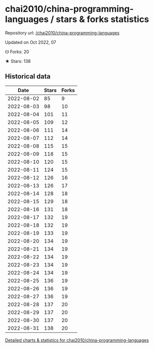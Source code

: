 # chai2010/china-programming-languages / stars & forks statistics

Repository url: [/chai2010/china-programming-languages](https://github.com/chai2010/china-programming-languages)

Updated on Oct 2022, 07

☋ Forks: 20

★ Stars: 138

## Historical data
| Date | Stars | Forks |
|------|-------|-------|
| 2022-08-02 | 85 | 9 | 
| 2022-08-03 | 98 | 10 | 
| 2022-08-04 | 101 | 11 | 
| 2022-08-05 | 109 | 12 | 
| 2022-08-06 | 111 | 14 | 
| 2022-08-07 | 112 | 14 | 
| 2022-08-08 | 115 | 15 | 
| 2022-08-09 | 118 | 15 | 
| 2022-08-10 | 120 | 15 | 
| 2022-08-11 | 124 | 15 | 
| 2022-08-12 | 126 | 16 | 
| 2022-08-13 | 126 | 17 | 
| 2022-08-14 | 128 | 18 | 
| 2022-08-15 | 129 | 18 | 
| 2022-08-16 | 131 | 18 | 
| 2022-08-17 | 132 | 19 | 
| 2022-08-18 | 132 | 19 | 
| 2022-08-19 | 133 | 19 | 
| 2022-08-20 | 134 | 19 | 
| 2022-08-21 | 134 | 19 | 
| 2022-08-22 | 134 | 19 | 
| 2022-08-23 | 134 | 19 | 
| 2022-08-24 | 134 | 19 | 
| 2022-08-25 | 136 | 19 | 
| 2022-08-26 | 136 | 19 | 
| 2022-08-27 | 136 | 19 | 
| 2022-08-28 | 137 | 20 | 
| 2022-08-29 | 137 | 20 | 
| 2022-08-30 | 137 | 20 | 
| 2022-08-31 | 138 | 20 | 


[Detailed charts & statistics for chai2010/china-programming-languages](https://reviewgithub.com/rep/chai2010/china-programming-languages)
